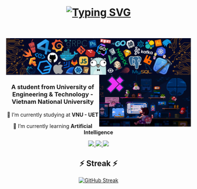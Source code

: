 <h1 align = "center">
    <a href="https://git.io/typing-svg">
        <img src="https://readme-typing-svg.demolab.com?font=&weight=500&letterSpacing=1px&duration=4000&pause=700&color=219CE5E5&center=true&vCenter=true&width=450&height=60&lines=Hello!+I'm+Yamm.;+Nice+to+see+you+here!" alt="Typing SVG" />
    </a>
</h1>

<br/>
<br/>
<img src="assets/banner.png" width="600" align = "center" />
<br/>
<img src="assets/side.gif" width="250" align="right" />


<h3 align="center">A student from University of Engineering & Technology - Vietnam National University</h3>

<div align="center">
    <p>🔭 I’m currently studying at <strong>VNU - UET</strong></p>
    <p>🌱 I’m currently learning <strong>Artificial Intelligence</strong></p>
</div>

<div align="center">
    <a href="mailto:buithanhdan2005@gmail.com">
        <img src="https://img.shields.io/badge/Gmail-D14836?style=for-the-badge&logo=gmail&logoColor=white" />
    </a>
    <a href="https://www.facebook.com/bui.thanh.dan.1212" target="_blank">
        <img src="https://img.shields.io/badge/Facebook-1877F2?style=for-the-badge&logo=facebook&logoColor=white" />
    </a>
    <a href="https://www.linkedin.com/in/btdan" target="_blank">
        <img src="https://img.shields.io/badge/LinkedIn-0077B5?style=for-the-badge&logo=linkedin&logoColor=white" />
    </a>
</div>

<h2 align="center">⚡ Streak ⚡</h2>

<div align="center">
    <a href="https://git.io/streak-stats">
        <img src="https://streak-stats.demolab.com?user=Yammn&theme=dark" alt="GitHub Streak" />
    </a>
</div>
